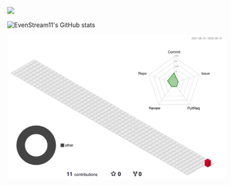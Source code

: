 ![](https://capsule-render.vercel.app/api?type=waving&height=200&text=EvenStream!!!&fontAlign=80&fontAlignY=40&color=gradient)

![EvenStream11's GitHub stats](https://github-readme-stats.vercel.app/api?username=evenstream11&count_private=true&show_icons=true&theme=Gradient)

![](./profile-3d-contrib/profile-gitblock.svg)
